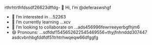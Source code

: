 rthrhtrthfdssdf26623dffdg- 👋 Hi, I’m @deferaswshgf
- 👀 I’m interested in ...52263
- 🌱 I’m currently learning ...xcv
- 💞️ I’m looking to collaborate on ...ads456996fewrreeyerbgfhjm6
- 😄 Pronouns: ...sdfdsf1545652622545469556+thyjfnhnddd307447
asdcvbnhbgfddfdf51trhtrhwqeqw66dfggfg
<!---5445sdf455dhf5445gdfdffwewfbfdqwqqq
deferasws/deferasws is a ✨ special ✨ repository because its `README.md` (this file) appears on your GitHub profile.475zxcczxzgjhmjhfzxczcxgfdfd
ytrtefdfsdgdsfg
rtgg
